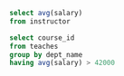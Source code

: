 ```sql
select avg(salary)
from instructor
```

```sql
select course_id
from teaches
group by dept_name
having avg(salary) > 42000
```